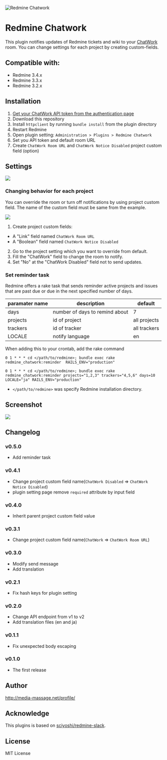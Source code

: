 ![Redmine Chatwork](https://cloud.githubusercontent.com/assets/6197292/22987916/aab3c8b8-f3f3-11e6-9b39-8f53a53a2a42.png)

# Redmine Chatwork

This plugin notifies updates of Redmine tickets and wiki to your [ChatWork](http://www.chatwork.com/) room. You can change settings for each project by creating custom-fields.

## Compatible with:

* Redmine 3.4.x
* Redmine 3.3.x
* Redmine 3.2.x

## Installation

1. [Get your ChatWork API token from the authentication page](https://www.chatwork.com/service/packages/chatwork/subpackages/api/apply_beta_business.php)
2. Download this repository
3. Install `httpclient` by running `bundle install` from the plugin directory
4. Restart Redmine
5. Open plugin setting: `Administration > Plugins > Redmine Chatwork`
6. Set you API token and default room URL
7. Create `ChatWork Room URL` and `ChatWork Notice Disabled` project custom field (option)

## Settings

![](https://cloud.githubusercontent.com/assets/6197292/22985457/d54cf20a-f3eb-11e6-8637-87ed17d3120d.png)

### Changing behavior for each project

You can override the room or turn off notifications by using project custom field.
The name of the custom field must be same from the example.

![](https://cloud.githubusercontent.com/assets/6197292/22987131/209b667e-f3f1-11e6-8ce9-24305f09a1e1.png)

1. Create project custom fields:
  * A "Link" field named `ChatWork Room URL`
  * A "Boolean" field named `ChatWork Notice Disabled`
2. Go to the project setting which you want to override from default.
3. Fill the "ChatWork" field to change the room to notify.
4. Set "No" at the "ChatWork Disabled" field not to send updates.

### Set reminder task

Redmine offers a rake task that sends reminder active projects and issues that are past due or due in the next specified number of days.

| paramater name | description                    | default      |
| -------------- | ------------------------------ | ------------ |
| days           | number of days to remind about | 7            |
| projects       | id of project                  | all projects |
| trackers       | id of tracker                  | all trackers |
| LOCALE         | notify language                | en           |

When adding this to your crontab, add the rake command

```
0 1 * * * cd </path/to/redmine>; bundle exec rake redmine_chatwork:reminder  RAILS_ENV="production"
```

```
0 1 * * * cd </path/to/redmine>; bundle exec rake redmine_chatwork:reminder projects="1,2,3" trackers="4,5,6" days=10 LOCALE="ja" RAILS_ENV="production" 
```

* `</path/to/redmine>` was specify Redmine installation directory.

## Screenshot

![](https://cloud.githubusercontent.com/assets/6197292/22985404/aa72fb38-f3eb-11e6-8520-f855fa02c405.png)

## Changelog

### v0.5.0

* Add reminder task

### v0.4.1

* Change project custom field name(`ChatWork Disabled` => `ChatWork Notice Disabled`)
* plugin setting page remove `required` attribute by input field

### v0.4.0

* Inherit parent project custom field value

### v0.3.1

* Change project custom field name(`ChatWork` => `ChatWork Room URL`)

### v0.3.0

* Modify send message
* Add translation

### v0.2.1

* Fix hash keys for plugin setting

### v0.2.0

* Change API endpoint from v1 to v2
* Add translation files (en and ja)

### v0.1.1

* Fix unexpected body escaping

### v0.1.0

* The first release

## Author

http://media-massage.net/profile/

## Acknowledge

This plugins is based on [sciyoshi/redmine-slack](https://github.com/sciyoshi/redmine-slack).

## License

MIT License
